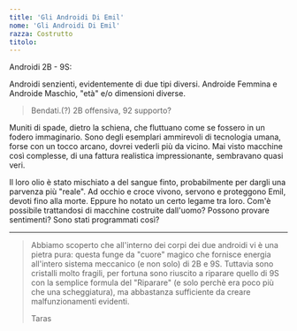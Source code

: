 ```yaml
---
title: 'Gli Androidi Di Emil'
nome: 'Gli Androidi Di Emil'
razza: Costrutto
titolo:
---
```


Androidi 2B - 9S:

Androidi senzienti, evidentemente di due tipi diversi. Androide Femmina e Androide Maschio, "età" e/o dimensioni diverse.
> Bendati.(?) 2B offensiva, 92 supporto?

Muniti di spade, dietro la schiena, che fluttuano come se fossero in un fodero immaginario.
Sono degli esemplari ammirevoli di tecnologia umana, forse con un tocco arcano, dovrei vederli più da vicino.
Mai visto macchine così complesse, di una fattura realistica impressionante, sembravano quasi veri.

Il loro olio è stato mischiato a del sangue finto, probabilmente per dargli una parvenza più "reale".
Ad occhio e croce vivono, servono e proteggono Emil, devoti fino alla morte. Eppure ho notato un certo legame tra loro.  Com'è possibile trattandosi di macchine costruite dall'uomo? Possono provare sentimenti? Sono stati programmati così?

---
> Abbiamo scoperto che all'interno dei corpi dei due androidi vi è una pietra pura: questa funge da "cuore" magico che fornisce energia all'intero sistema meccanico (e non solo) di 2B e 9S.
Tuttavia sono cristalli molto fragili, per fortuna sono riuscito a riparare quello di 9S con la semplice formula del "Riparare" (e solo perchè era poco più che una scheggiatura), ma abbastanza sufficiente da creare malfunzionamenti evidenti.
>
> Taras
